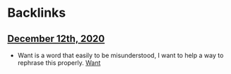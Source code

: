 
# Backlinks
## [December 12th, 2020](<December 12th, 2020.md>)
- Want is a word that easily to be misunderstood, I want to help a way to rephrase this properly. [Want](<Want.md>)

